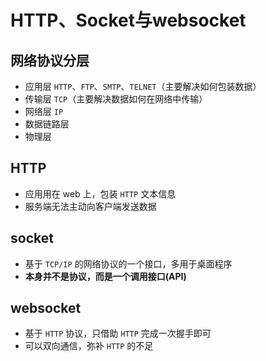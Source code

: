 # HTTP、Socket与websocket

## 网络协议分层

- 应用层 `HTTP`、`FTP`、`SMTP`、`TELNET`（主要解决如何包装数据）
- 传输层 `TCP`（主要解决数据如何在网络中传输）
- 网络层 `IP`
- 数据链路层
- 物理层

## HTTP
- 应用用在 web 上，包装 `HTTP` 文本信息
- 服务端无法主动向客户端发送数据

## socket

- 基于 `TCP/IP` 的网络协议的一个接口，多用于桌面程序
- **本身并不是协议，而是一个调用接口(API)**

## websocket

- 基于 `HTTP` 协议，只借助 `HTTP` 完成一次握手即可
- 可以双向通信，弥补 `HTTP` 的不足
